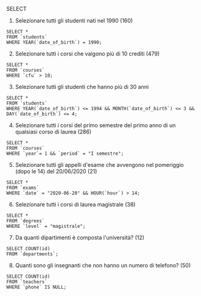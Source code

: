 SELECT

1. Selezionare tutti gli studenti nati nel 1990 (160)

```
SELECT *
FROM `students`
WHERE YEAR(`date_of_birth`) = 1990;
```

2. Selezionare tutti i corsi che valgono più di 10 crediti (479)

```
SELECT *
FROM `courses`
WHERE `cfu` > 10;
```

3. Selezionare tutti gli studenti che hanno più di 30 anni

```
SELECT *
FROM `students`
WHERE YEAR(`date_of_birth`) <= 1994 && MONTH(`date_of_birth`) <= 3 && DAY(`date_of_birth`) <= 4;
```

4. Selezionare tutti i corsi del primo semestre del primo anno di un qualsiasi corso di laurea (286)

```
SELECT * 
FROM `courses`
WHERE `year`= 1 && `period` = "I semestre";
```

5. Selezionare tutti gli appelli d'esame che avvengono nel pomeriggio (dopo le 14) del 20/06/2020 (21)

```
SELECT * 
FROM `exams`
WHERE `date` = "2020-06-20" && HOUR(`hour`) > 14;
```

6. Selezionare tutti i corsi di laurea magistrale (38)

```
SELECT * 
FROM `degrees`
WHERE `level` = "magistrale";
```

7. Da quanti dipartimenti è composta l'università? (12)

```
SELECT COUNT(id) 
FROM `departments`;
```

8. Quanti sono gli insegnanti che non hanno un numero di telefono? (50)

```
SELECT COUNT(id) 
FROM `teachers`
WHERE `phone` IS NULL;
```

